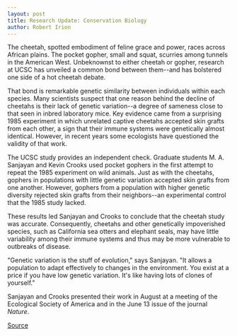 ```yaml
---
layout: post
title: Research Update: Conservation Biology
author: Robert Irion
--- 
```


The cheetah, spotted embodiment of feline grace and power, races across African plains. The pocket gopher, small and squat, scurries among tunnels in the American West. Unbeknownst to either cheetah or gopher, research at UCSC has unveiled a common bond between them--and has bolstered one side of a hot cheetah debate.

That bond is remarkable genetic similarity between individuals within each species. Many scientists suspect that one reason behind the decline of cheetahs is their lack of genetic variation--a degree of sameness close to that seen in inbred laboratory mice. Key evidence came from a surprising 1985 experiment in which unrelated captive cheetahs accepted skin grafts from each other, a sign that their immune systems were genetically almost identical. However, in recent years some ecologists have questioned the validity of that work.

The UCSC study provides an independent check. Graduate students M. A. Sanjayan and Kevin Crooks used pocket gophers in the first attempt to repeat the 1985 experiment on wild animals. Just as with the cheetahs, gophers in populations with little genetic variation accepted skin grafts from one another. However, gophers from a population with higher genetic diversity rejected skin grafts from their neighbors--an experimental control that the 1985 study lacked.

These results led Sanjayan and Crooks to conclude that the cheetah study was accurate. Consequently, cheetahs and other genetically impoverished species, such as California sea otters and elephant seals, may have little variability among their immune systems and thus may be more vulnerable to outbreaks of disease.

"Genetic variation is the stuff of evolution," says Sanjayan. "It allows a population to adapt effectively to changes in the environment. You exist at a price if you have low genetic variation. It's like having lots of clones of yourself."

Sanjayan and Crooks presented their work in August at a meeting of the Ecological Society of America and in the June 13 issue of the journal _Nature_.

[Source](http://www1.ucsc.edu/oncampus/currents/96-09-23/research.htm "Permalink to Untitled")
